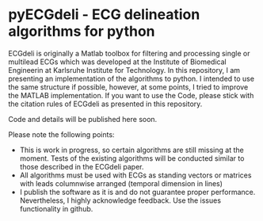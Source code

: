 # pyECGdeli - ECG delineation algorithms for python

ECGdeli is originally a Matlab toolbox for filtering and processing single or multilead ECGs which was developed at the Institute of Biomedical Engineerin at Karlsruhe Institute for Technology. In this repository, I am presenting an implementation of the algorithms to python. I intended to use the same structure if possible, however, at some points, I tried to improve the MATLAB implementation. If you want to use the Code, please stick with the citation rules of ECGdeli as presented in this repository.

Code and details will be published here soon.

Please note the following points:
* This is work in progress, so certain algorithms are still missing at the moment. Tests of the existing algorithms will be conducted similar to those described in the ECGdeli paper.
* All algorithms must be used with ECGs as standing vectors or matrices with leads columnwise arranged (temporal dimension in lines)
* I publish the software as it is and do not guarantee proper performance. Nevertheless, I highly acknowledge feedback. Use the issues functionality in github.
